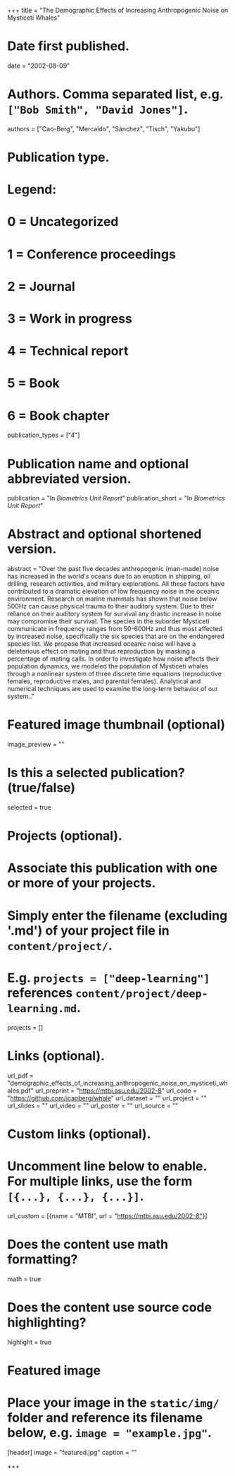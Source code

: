 +++
title = "The Demographic Effects of Increasing Anthropogenic Noise on Mysticeti Whales"

# Date first published.
date = "2002-08-09"

# Authors. Comma separated list, e.g. `["Bob Smith", "David Jones"]`.
authors = ["Cao-Berg", "Mercaldo", "Sánchez", "Tisch", "Yakubu"]

# Publication type.
# Legend:
# 0 = Uncategorized
# 1 = Conference proceedings
# 2 = Journal
# 3 = Work in progress
# 4 = Technical report
# 5 = Book
# 6 = Book chapter
publication_types = ["4"]

# Publication name and optional abbreviated version.
publication = "In *Biometrics Unit Report*"
publication_short = "In *Biometrics Unit Report*"

# Abstract and optional shortened version.
abstract = "Over the past five decades anthropogenic (man-made) noise has increased in the world's oceans due to an eruption in shipping, oil drilling, research activities, and military explorations. All these factors have contributed to a dramatic elevation of low frequency noise in the oceanic environment. Research on marine mammals has shown that noise below 500Hz can cause physical trauma to their auditory system. Due to their reliance on their auditory system for survival any drastic increase in noise may compromise their survival. The species in the suborder Mysticeti communicate in frequency ranges from 50-600Hz and thus most affected by increased noise, specifically the six species that are on the endangered species list. We propose that increased oceanic noise will have a deleterious effect on mating and thus reproduction by masking a percentage of mating calls. In order to investigate how noise affects their population dynamics, we modeled the population of Mysticeti whales through a nonlinear system of three discrete time equations (reproductive females, reproductive males, and parental females). Analytical and numerical techniques are used to examine the long-term behavior of our system.."

# Featured image thumbnail (optional)
image_preview = ""

# Is this a selected publication? (true/false)
selected = true

# Projects (optional).
#   Associate this publication with one or more of your projects.
#   Simply enter the filename (excluding '.md') of your project file in `content/project/`.
#   E.g. `projects = ["deep-learning"]` references `content/project/deep-learning.md`.
projects = []

# Links (optional).
url_pdf = "demographic_effects_of_increasing_anthropogenic_noise_on_mysticeti_whales.pdf"
url_preprint = "https://mtbi.asu.edu/2002-8"
url_code = "https://github.com/icaoberg/whale"
url_dataset = ""
url_project = ""
url_slides = ""
url_video = ""
url_poster = ""
url_source = ""

# Custom links (optional).
#   Uncomment line below to enable. For multiple links, use the form `[{...}, {...}, {...}]`.
url_custom = [{name = "MTBI", url = "https://mtbi.asu.edu/2002-8"}]

# Does the content use math formatting?
math = true

# Does the content use source code highlighting?
highlight = true

# Featured image
# Place your image in the `static/img/` folder and reference its filename below, e.g. `image = "example.jpg"`.
[header]
image = "featured.jpg"
caption = ""

+++
